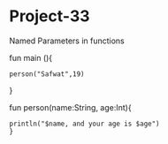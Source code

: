 # Project-33
Named Parameters in functions

fun main (){

    person("Safwat",19)
}

fun person(name:String, age:Int){

    println("$name, and your age is $age")
    }
